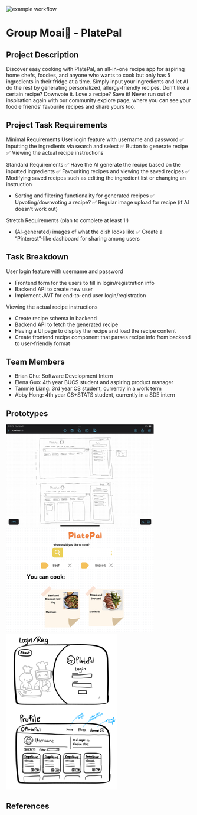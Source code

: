 ![example workflow](https://github.com/ubc-cpsc455-2024S/project-23_moai/actions/workflows/ci.yml/badge.svg)
# Group Moai🗿 - PlatePal

## Project Description

Discover easy cooking with PlatePal, an all-in-one recipe app for aspiring home chefs, foodies, and anyone who wants to cook but only has 5 ingredients in their fridge at a time. Simply input your ingredients and let AI do the rest by generating personalized, allergy-friendly recipes. Don’t like a certain recipe? Downvote it. Love a recipe? Save it! Never run out of inspiration again with our community explore page, where you can see your foodie friends’ favourite recipes and share yours too.

## Project Task Requirements

Minimal Requirements
 User login feature with username and password
:white_check_mark: Inputting the ingredients via search and select
:white_check_mark: Button to generate recipe
:white_check_mark: Viewing the actual recipe instructions

Standard Requirements
:white_check_mark: Have the AI generate the recipe based on the inputted ingredients
:white_check_mark: Favouriting recipes and viewing the saved recipes
:white_check_mark: Modifying saved recipes such as editing the ingredient list or changing an instruction
- Sorting and filtering functionality for generated recipes 
:white_check_mark: Upvoting/downvoting a recipe? 
:white_check_mark: Regular image upload for recipe (if AI doesn’t work out)

Stretch Requirements (plan to complete at least 1!)
- (AI-generated) images of what the dish looks like
:white_check_mark: Create a “Pinterest”-like dashboard for sharing among users


## Task Breakdown
User login feature with username and password
- Frontend form for the users to fill in login/registration info
- Backend API to create new user
- Implement JWT for end-to-end user login/registration

Viewing the actual recipe instructions
- Create recipe schema in backend
- Backend API to fetch the generated recipe
- Having a UI page to display the recipe and load the recipe content
- Create frontend recipe component that parses recipe info from backend to user-friendly format


## Team Members

- Brian Chu: Software Development Intern
- Elena Guo: 4th year BUCS student and aspiring product manager 
- Tammie Liang: 3rd year CS student, currently in a work term
- Abby Hong: 4th year CS+STATS student, currently in a SDE intern

## Prototypes

<img src ="images/sketch_main.png" width="400px">
<img src ="images/sketch_canva.png" width="400px">
<img src ="images/sketch_login.png" width="300px">

<!-- ## Images -->

## References




